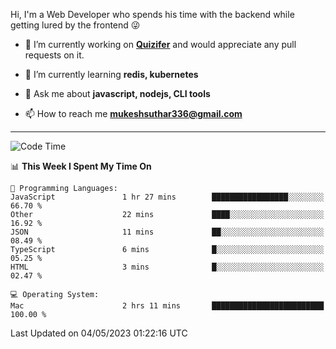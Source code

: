 Hi, I'm a Web Developer who spends his time with the backend while getting lured by the frontend 😜

- 🔭 I’m currently working on **[Quizifer](https://github.com/SutharMukesh/Quizifer/)** and would appreciate any pull requests on it.

- 🌱 I’m currently learning **redis, kubernetes**

- 💬 Ask me about **javascript, nodejs, CLI tools**

- 📫 How to reach me **mukeshsuthar336@gmail.com**

---
<!--START_SECTION:waka-->
![Code Time](http://img.shields.io/badge/Code%20Time-2%2C270%20hrs%2015%20mins-blue)

📊 **This Week I Spent My Time On** 

```text
💬 Programming Languages: 
JavaScript               1 hr 27 mins        █████████████████░░░░░░░░   66.70 % 
Other                    22 mins             ████░░░░░░░░░░░░░░░░░░░░░   16.92 % 
JSON                     11 mins             ██░░░░░░░░░░░░░░░░░░░░░░░   08.49 % 
TypeScript               6 mins              █░░░░░░░░░░░░░░░░░░░░░░░░   05.25 % 
HTML                     3 mins              █░░░░░░░░░░░░░░░░░░░░░░░░   02.47 % 

💻 Operating System: 
Mac                      2 hrs 11 mins       █████████████████████████   100.00 % 
```


 Last Updated on 04/05/2023 01:22:16 UTC
<!--END_SECTION:waka-->
